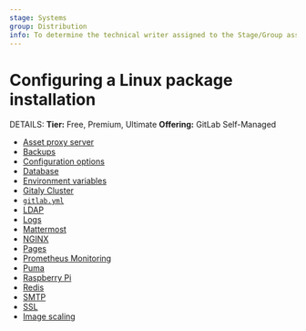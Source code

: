 ```yaml
---
stage: Systems
group: Distribution
info: To determine the technical writer assigned to the Stage/Group associated with this page, see https://handbook.gitlab.com/handbook/product/ux/technical-writing/#assignments
---
```


# Configuring a Linux package installation

DETAILS:
**Tier:** Free, Premium, Ultimate
**Offering:** GitLab Self-Managed

- [Asset proxy server](https://docs.gitlab.com/ee/security/asset_proxy.html)
- [Backups](backups.md)
- [Configuration options](configuration.md)
- [Database](database.md)
- [Environment variables](environment-variables.md)
- [Gitaly Cluster](praefect.md)
- [`gitlab.yml`](gitlab.yml.md)
- [LDAP](https://docs.gitlab.com/ee/administration/auth/ldap/index.html)
- [Logs](logs.md)
- [Mattermost](https://docs.gitlab.com/ee/integration/mattermost/)
- [NGINX](nginx.md)
- [Pages](https://docs.gitlab.com/ee/administration/pages/index.html)
- [Prometheus Monitoring](prometheus.md)
- [Puma](https://docs.gitlab.com/ee/administration/operations/puma.html)
- [Raspberry Pi](rpi.md)
- [Redis](redis.md)
- [SMTP](smtp.md)
- [SSL](ssl/index.md)
- [Image scaling](image_scaling.md)
